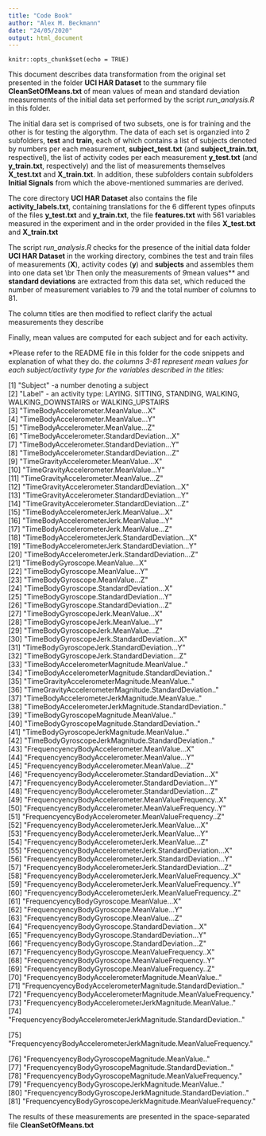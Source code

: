 ```yaml
---
title: "Code Book"
author: "Alex M. Beckmann"
date: "24/05/2020"
output: html_document
---
```


```{r setup, include=FALSE}
knitr::opts_chunk$set(echo = TRUE)
```

This document describes data transformation from the original set presented in the folder **UCI HAR Dataset** to the summary file **CleanSetOfMeans.txt** of mean values of mean and standard deviation measurements of the initial data set performed by the script *run_analysis.R* in this folder.

The initial dara set is comprised of two subsets, one is for training and the other is for testing the algorythm. The data of each set is organzied into 2 subfolders, **test** and **train**, each of which contains a list of subjects denoted by numbers per each measurement, **subject_test.txt** (and **subject_train.txt**, respectivel), the list of activity codes per each measurement **y_test.txt** (and **y_train.txt**, respectively) and the list of measurements themselves **X_test.txt** and **X_train.txt**. In addition, these subfolders contain subfolders **Initial Signals** from which the above-mentioned summaries are derived.

The core directory **UCI HAR Dataset** also contains the file **activity_labels.txt**, containing translations for the 6 different types ofinputs of the files **y_test.txt** and **y_train.txt**, the file **features.txt** with 561 variables measured in the experiment and in the order provided in the files **X_test.txt** and **X_train.txt**

The script *run_analysis.R* checks for the presence of the initial data folder  **UCI HAR Dataset** in the working directory, combines the test and train files of measurements (**X**), activity codes (**y**) and **subjects** and assembles them into one data set
\br
Then only the measurements of *9*mean values** and **standard deviations** are extracted from this data set, which reduced the number of measurement variables to 79 and the total number of columns to 81.

The column titles are then modified to reflect clarify the actual measurements they describe

Finally, mean values are computed for each subject and for each activity.

*Please refer to the README file in this folder for the code snippets and explanation of what they do.
*the columns 3-81 represent mean values for each subject/activity type for the variables described in the titles:* 


 [1] "Subject"  -a number denoting a subject                                                      
 [2] "Label" - an activity type: LAYING. SITTING, STANDING, WALKING, WALKING_DOWNSTAIRS or WALKING_UPSTAIRS  
 [3] "TimeBodyAccelerometer.MeanValue...X"                            
 [4] "TimeBodyAccelerometer.MeanValue...Y"                            
 [5] "TimeBodyAccelerometer.MeanValue...Z"                            
 [6] "TimeBodyAccelerometer.StandardDeviation...X"                    
 [7] "TimeBodyAccelerometer.StandardDeviation...Y"                    
 [8] "TimeBodyAccelerometer.StandardDeviation...Z"                    
 [9] "TimeGravityAccelerometer.MeanValue...X"                         
[10] "TimeGravityAccelerometer.MeanValue...Y"                         
[11] "TimeGravityAccelerometer.MeanValue...Z"                         
[12] "TimeGravityAccelerometer.StandardDeviation...X"                 
[13] "TimeGravityAccelerometer.StandardDeviation...Y"                 
[14] "TimeGravityAccelerometer.StandardDeviation...Z"                 
[15] "TimeBodyAccelerometerJerk.MeanValue...X"                        
[16] "TimeBodyAccelerometerJerk.MeanValue...Y"                        
[17] "TimeBodyAccelerometerJerk.MeanValue...Z"                        
[18] "TimeBodyAccelerometerJerk.StandardDeviation...X"                
[19] "TimeBodyAccelerometerJerk.StandardDeviation...Y"                
[20] "TimeBodyAccelerometerJerk.StandardDeviation...Z"                
[21] "TimeBodyGyroscope.MeanValue...X"                                
[22] "TimeBodyGyroscope.MeanValue...Y"                                
[23] "TimeBodyGyroscope.MeanValue...Z"                                
[24] "TimeBodyGyroscope.StandardDeviation...X"                        
[25] "TimeBodyGyroscope.StandardDeviation...Y"                        
[26] "TimeBodyGyroscope.StandardDeviation...Z"                        
[27] "TimeBodyGyroscopeJerk.MeanValue...X"                            
[28] "TimeBodyGyroscopeJerk.MeanValue...Y"                            
[29] "TimeBodyGyroscopeJerk.MeanValue...Z"                            
[30] "TimeBodyGyroscopeJerk.StandardDeviation...X"                    
[31] "TimeBodyGyroscopeJerk.StandardDeviation...Y"                    
[32] "TimeBodyGyroscopeJerk.StandardDeviation...Z"                    
[33] "TimeBodyAccelerometerMagnitude.MeanValue.."                     
[34] "TimeBodyAccelerometerMagnitude.StandardDeviation.."             
[35] "TimeGravityAccelerometerMagnitude.MeanValue.."                  
[36] "TimeGravityAccelerometerMagnitude.StandardDeviation.."          
[37] "TimeBodyAccelerometerJerkMagnitude.MeanValue.."                 
[38] "TimeBodyAccelerometerJerkMagnitude.StandardDeviation.."         
[39] "TimeBodyGyroscopeMagnitude.MeanValue.."                         
[40] "TimeBodyGyroscopeMagnitude.StandardDeviation.."                 
[41] "TimeBodyGyroscopeJerkMagnitude.MeanValue.."                     
[42] "TimeBodyGyroscopeJerkMagnitude.StandardDeviation.."             
[43] "FrequencyencyBodyAccelerometer.MeanValue...X"                   
[44] "FrequencyencyBodyAccelerometer.MeanValue...Y"                   
[45] "FrequencyencyBodyAccelerometer.MeanValue...Z"                   
[46] "FrequencyencyBodyAccelerometer.StandardDeviation...X"           
[47] "FrequencyencyBodyAccelerometer.StandardDeviation...Y"           
[48] "FrequencyencyBodyAccelerometer.StandardDeviation...Z"           
[49] "FrequencyencyBodyAccelerometer.MeanValueFrequency..X"           
[50] "FrequencyencyBodyAccelerometer.MeanValueFrequency..Y"           
[51] "FrequencyencyBodyAccelerometer.MeanValueFrequency..Z"           
[52] "FrequencyencyBodyAccelerometerJerk.MeanValue...X"               
[53] "FrequencyencyBodyAccelerometerJerk.MeanValue...Y"               
[54] "FrequencyencyBodyAccelerometerJerk.MeanValue...Z"               
[55] "FrequencyencyBodyAccelerometerJerk.StandardDeviation...X"       
[56] "FrequencyencyBodyAccelerometerJerk.StandardDeviation...Y"       
[57] "FrequencyencyBodyAccelerometerJerk.StandardDeviation...Z"       
[58] "FrequencyencyBodyAccelerometerJerk.MeanValueFrequency..X"       
[59] "FrequencyencyBodyAccelerometerJerk.MeanValueFrequency..Y"       
[60] "FrequencyencyBodyAccelerometerJerk.MeanValueFrequency..Z"       
[61] "FrequencyencyBodyGyroscope.MeanValue...X"                       
[62] "FrequencyencyBodyGyroscope.MeanValue...Y"                       
[63] "FrequencyencyBodyGyroscope.MeanValue...Z"                       
[64] "FrequencyencyBodyGyroscope.StandardDeviation...X"               
[65] "FrequencyencyBodyGyroscope.StandardDeviation...Y"               
[66] "FrequencyencyBodyGyroscope.StandardDeviation...Z"               
[67] "FrequencyencyBodyGyroscope.MeanValueFrequency..X"               
[68] "FrequencyencyBodyGyroscope.MeanValueFrequency..Y"               
[69] "FrequencyencyBodyGyroscope.MeanValueFrequency..Z"               
[70] "FrequencyencyBodyAccelerometerMagnitude.MeanValue.."            
[71] "FrequencyencyBodyAccelerometerMagnitude.StandardDeviation.."    
[72] "FrequencyencyBodyAccelerometerMagnitude.MeanValueFrequency."    
[73] "FrequencyencyBodyAccelerometerJerkMagnitude.MeanValue.."        
[74] "FrequencyencyBodyAccelerometerJerkMagnitude.StandardDeviation.."

[75] "FrequencyencyBodyAccelerometerJerkMagnitude.MeanValueFrequency."

[76] "FrequencyencyBodyGyroscopeMagnitude.MeanValue.."                
[77] "FrequencyencyBodyGyroscopeMagnitude.StandardDeviation.."        
[78] "FrequencyencyBodyGyroscopeMagnitude.MeanValueFrequency."        
[79] "FrequencyencyBodyGyroscopeJerkMagnitude.MeanValue.."            
[80] "FrequencyencyBodyGyroscopeJerkMagnitude.StandardDeviation.."    
[81] "FrequencyencyBodyGyroscopeJerkMagnitude.MeanValueFrequency."

The results of these measurements are presented in the space-separated file **CleanSetOfMeans.txt**
 



